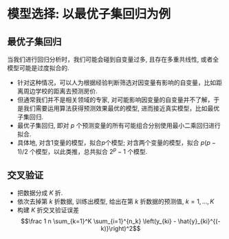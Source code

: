 # 模型选择: 以最优子集回归为例
## 最优子集回归
当我们进行回归分析时，我们可能会碰到自变量过多, 且存在多重共线性, 或者全模型可能是过度拟合的.
- 针对这种情况，可以人为根据经验判断筛选对因变量有影响的自变量，比如距离周边学校的距离去预测房价.
- 但通常我们并不是相关领域的专家, 对可能影响因变量的自变量并不了解，于是我们需要运用算法获得预测效果最优的模型, 进而接近真实模型，比如最优子集回归.
- 最优子集回归, 即对 $p$ 个预测变量的所有可能组合分别使用最小二乘回归进行拟合.
- 具体地, 对含1变量的模型，拟合$p$个模型; 对含两个变量的模型，拟合 $p(p-1)/2$ 个模型，以此类推，总共拟合 $2^p-1$ 个模型.
## 交叉验证
- 把数据分成 $K$ 折.
- 依次去掉第 $k$ 折数据, 训练出模型, 给出在第 $k$ 折数据的预测值, $k=1,\dots,K$
- 构建 $K$ 折交叉验证误差
$$\frac 1 n  \sum_{k=1}^K \sum_{i=1}^{n_k} \left(y_{ki} - \hat{y}_{ki}^{(-k)}\right)^2$$
